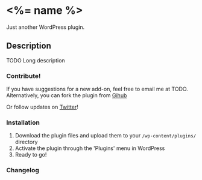 # <%= name %>

Just another WordPress plugin. 

## Description

TODO Long description

### Contribute!

If you have suggestions for a new add-on, feel free to email me at TODO. Alternatively, you can fork the plugin from [Gihub]()

Or follow updates on [Twitter]()!
 
### Installation

 1. Download the plugin files and upload them to your `/wp-content/plugins/` directory
 2. Activate the plugin through the 'Plugins' menu in WordPress
 3. Ready to go!

### Changelog